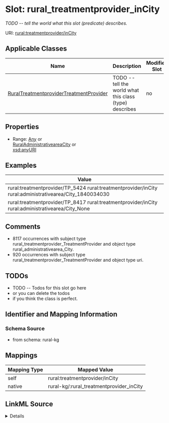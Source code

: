 

# Slot: rural_treatmentprovider_inCity


_TODO -- tell the world what this slot (predicate) describes._





URI: [rural:treatmentprovider/inCity](http://sail.ua.edu/ruralkg/treatmentprovider/inCity)



<!-- no inheritance hierarchy -->





## Applicable Classes

| Name | Description | Modifies Slot |
| --- | --- | --- |
| [RuralTreatmentproviderTreatmentProvider](../classes/RuralTreatmentproviderTreatmentProvider.md) | TODO -- tell the world what this class (type) describes |  no  |







## Properties

* Range: [Any](../classes/Any.md)&nbsp;or&nbsp;<br />[RuralAdministrativeareaCity](../classes/RuralAdministrativeareaCity.md)&nbsp;or&nbsp;<br />[xsd:anyURI](http://www.w3.org/2001/XMLSchema#anyURI)






## Examples

| Value |
| --- |
| rural:treatmentprovider/TP_5424 rural:treatmentprovider/inCity rural:administrativearea/City_1840034030 |
| rural:treatmentprovider/TP_8417 rural:treatmentprovider/inCity rural:administrativearea/City_None |

## Comments

* 8117 occurrences with subject type rural_treatmentprovider_TreatmentProvider and object type rural_administrativearea_City.
* 920 occurrences with subject type rural_treatmentprovider_TreatmentProvider and object type uri.

## TODOs

* TODO -- Todos for this slot go here
* or you can delete the todos
* if you think the class is perfect.

## Identifier and Mapping Information







### Schema Source


* from schema: rural-kg




## Mappings

| Mapping Type | Mapped Value |
| ---  | ---  |
| self | rural:treatmentprovider/inCity |
| native | rural-kg/:rural_treatmentprovider_inCity |




## LinkML Source

<details>
```yaml
name: rural_treatmentprovider_inCity
description: TODO -- tell the world what this slot (predicate) describes.
todos:
- TODO -- Todos for this slot go here
- or you can delete the todos
- if you think the class is perfect.
comments:
- 8117 occurrences with subject type rural_treatmentprovider_TreatmentProvider and
  object type rural_administrativearea_City.
- 920 occurrences with subject type rural_treatmentprovider_TreatmentProvider and
  object type uri.
examples:
- value: rural:treatmentprovider/TP_5424 rural:treatmentprovider/inCity rural:administrativearea/City_1840034030
- value: rural:treatmentprovider/TP_8417 rural:treatmentprovider/inCity rural:administrativearea/City_None
from_schema: rural-kg
rank: 1000
slot_uri: rural:treatmentprovider/inCity
alias: rural_treatmentprovider_inCity
domain_of:
- rural_treatmentprovider_TreatmentProvider
range: Any
any_of:
- range: rural_administrativearea_City
- range: uri

```
</details>